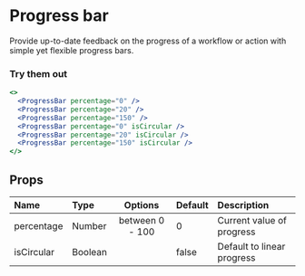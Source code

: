 # Progress bar

Provide up-to-date feedback on the progress of a workflow or action with
simple yet flexible progress bars.

### Try them out

```.jsx
<>
  <ProgressBar percentage="0" />
  <ProgressBar percentage="20" />
  <ProgressBar percentage="150" />
  <ProgressBar percentage="0" isCircular />
  <ProgressBar percentage="20" isCircular />
  <ProgressBar percentage="150" isCircular />
</>
```

## Props

| Name | Type | Options | Default | Description |
| :- | :- | :-: | :- | :- |
| percentage | Number | between 0 - 100 | 0 | Current value of progress  |
| isCircular | Boolean | | false | Default to linear progress |
